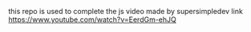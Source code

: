 this repo is used to complete the js video made by supersimpledev 
link https://www.youtube.com/watch?v=EerdGm-ehJQ

